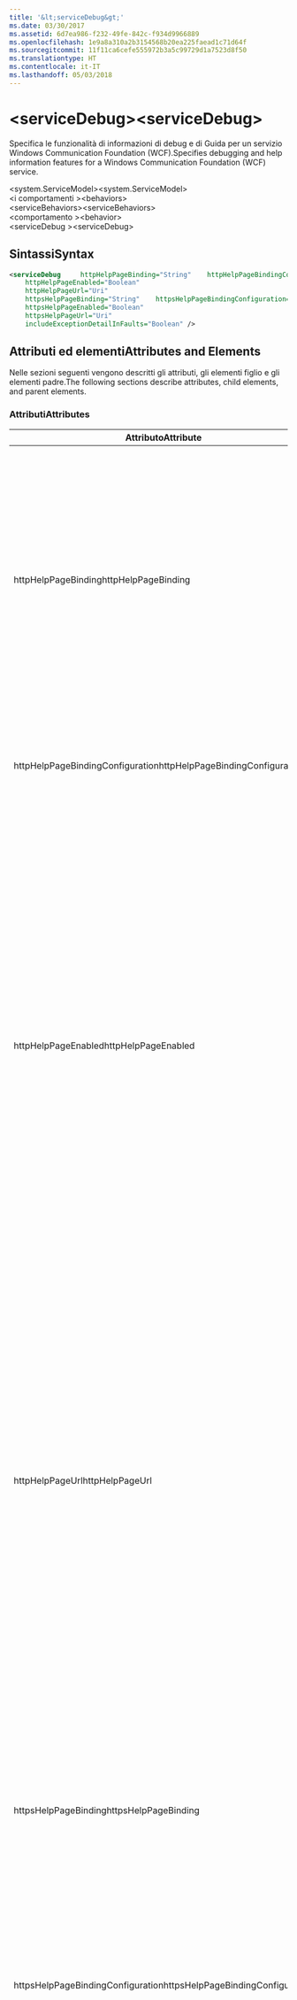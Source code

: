 ```yaml
---
title: '&lt;serviceDebug&gt;'
ms.date: 03/30/2017
ms.assetid: 6d7ea986-f232-49fe-842c-f934d9966889
ms.openlocfilehash: 1e9a8a310a2b3154568b20ea225faead1c71d64f
ms.sourcegitcommit: 11f11ca6cefe555972b3a5c99729d1a7523d8f50
ms.translationtype: HT
ms.contentlocale: it-IT
ms.lasthandoff: 05/03/2018
---
```

# <a name="ltservicedebuggt"></a><span data-ttu-id="f0e6b-102">&lt;serviceDebug&gt;</span><span class="sxs-lookup"><span data-stu-id="f0e6b-102">&lt;serviceDebug&gt;</span></span>
<span data-ttu-id="f0e6b-103">Specifica le funzionalità di informazioni di debug e di Guida per un servizio Windows Communication Foundation (WCF).</span><span class="sxs-lookup"><span data-stu-id="f0e6b-103">Specifies debugging and help information features for a Windows Communication Foundation (WCF) service.</span></span>  
  
 <span data-ttu-id="f0e6b-104">\<system.ServiceModel></span><span class="sxs-lookup"><span data-stu-id="f0e6b-104">\<system.ServiceModel></span></span>  
<span data-ttu-id="f0e6b-105">\<i comportamenti ></span><span class="sxs-lookup"><span data-stu-id="f0e6b-105">\<behaviors></span></span>  
<span data-ttu-id="f0e6b-106">\<serviceBehaviors></span><span class="sxs-lookup"><span data-stu-id="f0e6b-106">\<serviceBehaviors></span></span>  
<span data-ttu-id="f0e6b-107">\<comportamento ></span><span class="sxs-lookup"><span data-stu-id="f0e6b-107">\<behavior></span></span>  
<span data-ttu-id="f0e6b-108">\<serviceDebug ></span><span class="sxs-lookup"><span data-stu-id="f0e6b-108">\<serviceDebug></span></span>  
  
## <a name="syntax"></a><span data-ttu-id="f0e6b-109">Sintassi</span><span class="sxs-lookup"><span data-stu-id="f0e6b-109">Syntax</span></span>  
  
```xml  
<serviceDebug     httpHelpPageBinding="String"    httpHelpPageBindingConfiguration="String"  
    httpHelpPageEnabled="Boolean"  
    httpHelpPageUrl="Uri"  
    httpsHelpPageBinding="String"    httpsHelpPageBindingConfiguration="String"  
    httpsHelpPageEnabled="Boolean"  
    httpsHelpPageUrl="Uri"  
    includeExceptionDetailInFaults="Boolean" />  
```  
  
## <a name="attributes-and-elements"></a><span data-ttu-id="f0e6b-110">Attributi ed elementi</span><span class="sxs-lookup"><span data-stu-id="f0e6b-110">Attributes and Elements</span></span>  
 <span data-ttu-id="f0e6b-111">Nelle sezioni seguenti vengono descritti gli attributi, gli elementi figlio e gli elementi padre.</span><span class="sxs-lookup"><span data-stu-id="f0e6b-111">The following sections describe attributes, child elements, and parent elements.</span></span>  
  
### <a name="attributes"></a><span data-ttu-id="f0e6b-112">Attributi</span><span class="sxs-lookup"><span data-stu-id="f0e6b-112">Attributes</span></span>  
  
|<span data-ttu-id="f0e6b-113">Attributo</span><span class="sxs-lookup"><span data-stu-id="f0e6b-113">Attribute</span></span>|<span data-ttu-id="f0e6b-114">Descrizione</span><span class="sxs-lookup"><span data-stu-id="f0e6b-114">Description</span></span>|  
|---------------|-----------------|  
|<span data-ttu-id="f0e6b-115">httpHelpPageBinding</span><span class="sxs-lookup"><span data-stu-id="f0e6b-115">httpHelpPageBinding</span></span>|<span data-ttu-id="f0e6b-116">Valore stringa che specifica il tipo di associazione da usare quando HTTP viene usato per accedere alla pagina della Guida del servizio.</span><span class="sxs-lookup"><span data-stu-id="f0e6b-116">A string value that specifies the type of binding to be used when HTTP is utilized to access the service help page.</span></span><br /><br /> <span data-ttu-id="f0e6b-117">Verranno supportate sole le associazioni con elementi di associazione interni che supportano <xref:System.ServiceModel.Channels.IReplyChannel?displayProperty=nameWithType>.</span><span class="sxs-lookup"><span data-stu-id="f0e6b-117">Only bindings with inner binding elements that support <xref:System.ServiceModel.Channels.IReplyChannel?displayProperty=nameWithType> will be supported.</span></span> <span data-ttu-id="f0e6b-118">La proprietà <xref:System.ServiceModel.Channels.MessageVersion?displayProperty=nameWithType> dell'associazione deve inoltre essere <xref:System.ServiceModel.Channels.MessageVersion.None?displayProperty=nameWithType>.</span><span class="sxs-lookup"><span data-stu-id="f0e6b-118">Additionally, the <xref:System.ServiceModel.Channels.MessageVersion?displayProperty=nameWithType> property of the binding must be <xref:System.ServiceModel.Channels.MessageVersion.None?displayProperty=nameWithType>.</span></span>|  
|<span data-ttu-id="f0e6b-119">httpHelpPageBindingConfiguration</span><span class="sxs-lookup"><span data-stu-id="f0e6b-119">httpHelpPageBindingConfiguration</span></span>|<span data-ttu-id="f0e6b-120">Stringa che specifica il nome dell'associazione specificata nell'attributo `httpHelpPageBinding` che fa riferimento alle informazioni di configurazione aggiuntive di questa associazione.</span><span class="sxs-lookup"><span data-stu-id="f0e6b-120">A string that specifies the name of the binding that is specified in the `httpHelpPageBinding` attribute, which references to the additional configuration information of this binding.</span></span> <span data-ttu-id="f0e6b-121">Lo stesso nome deve essere definito nella sezione `<bindings>`.</span><span class="sxs-lookup"><span data-stu-id="f0e6b-121">The same name must be defined in the `<bindings>` section.</span></span>|  
|<span data-ttu-id="f0e6b-122">httpHelpPageEnabled</span><span class="sxs-lookup"><span data-stu-id="f0e6b-122">httpHelpPageEnabled</span></span>|<span data-ttu-id="f0e6b-123">Valore booleano che controlla se [!INCLUDE[indigo2](../../../../../includes/indigo2-md.md)] pubblica la pagina della Guida HTML all'indirizzo specificato dall'attributo `httpHelpPageUrl`.</span><span class="sxs-lookup"><span data-stu-id="f0e6b-123">A Boolean value that controls whether [!INCLUDE[indigo2](../../../../../includes/indigo2-md.md)] publishes an HTML help page at the address specified by the `httpHelpPageUrl` attribute.</span></span> <span data-ttu-id="f0e6b-124">Il valore predefinito è `true`.</span><span class="sxs-lookup"><span data-stu-id="f0e6b-124">The default is `true`.</span></span><br /><br /> <span data-ttu-id="f0e6b-125">È possibile impostare questa proprietà su `false` per disabilitare la pubblicazione di una pagina della Guida HTML visibile ai browser HTML.</span><span class="sxs-lookup"><span data-stu-id="f0e6b-125">You can set this property to `false` to disable the publication of an HTML help page visible to HTML browsers.</span></span><br /><br /> <span data-ttu-id="f0e6b-126">Per garantire che la pagina della Guida HTML sia pubblicata nel percorso controllato dall'attributo `httpHelpPageUrl`, è necessario impostare questo attributo su `true`.</span><span class="sxs-lookup"><span data-stu-id="f0e6b-126">To ensure the HTML help page is published at the location controlled by the `httpHelpPageUrl` attribute, you must set this attribute to `true`.</span></span> <span data-ttu-id="f0e6b-127">Deve inoltre venire soddisfatta anche una delle condizioni seguenti:</span><span class="sxs-lookup"><span data-stu-id="f0e6b-127">In addition, one of the following conditions must also be met:</span></span><br /><br /> <span data-ttu-id="f0e6b-128">-La `httpHelpPageUrl` attributo è un indirizzo assoluto che supporta lo schema del protocollo HTTP.</span><span class="sxs-lookup"><span data-stu-id="f0e6b-128">-   The `httpHelpPageUrl` attribute is an absolute address that supports the HTTP protocol scheme.</span></span><br /><span data-ttu-id="f0e6b-129">-È un indirizzo di base per il servizio che supporta lo schema del protocollo HTTP.</span><span class="sxs-lookup"><span data-stu-id="f0e6b-129">-   There is a base address for the service that supports the HTTP protocol scheme.</span></span><br /><br /> <span data-ttu-id="f0e6b-130">Sebbene venga generata un'eccezione quando all'attributo `httpHelpPageUrl` viene assegnato un indirizzo assoluto che non supporta lo schema del protocollo HTTP, qualsiasi altro scenario nel quale non viene soddisfatto alcuno dei criteri precedenti comporta il fatto che non venga generata alcuna eccezione e che non sia disponibile alcuna pagina della Guida HTML.</span><span class="sxs-lookup"><span data-stu-id="f0e6b-130">Although an exception is thrown if an absolute address that does not support the HTTP protocol scheme is assigned to the `httpHelpPageUrl` attribute, any other scenario in which neither of the preceding criteria is met results in no exception and no HTML help page.</span></span>|  
|<span data-ttu-id="f0e6b-131">httpHelpPageUrl</span><span class="sxs-lookup"><span data-stu-id="f0e6b-131">httpHelpPageUrl</span></span>|<span data-ttu-id="f0e6b-132">URI che specifica l'URL relativo o assoluto basato su HTTPS del file della Guida HTML personalizzato che l'utente vede quando l'endpoint viene visualizzato tramite un browser HTML.</span><span class="sxs-lookup"><span data-stu-id="f0e6b-132">A URI that specifies the relative or absolute HTTP-based URL of the custom HTML help file the user sees when the endpoint is viewed using an HTML browser.</span></span><br /><br /> <span data-ttu-id="f0e6b-133">È possibile usare questo attributo per consentire l'uso di un file della Guida HTML personalizzato restituito da una richiesta HTTP/Get, ad esempio, da un browser HTML.</span><span class="sxs-lookup"><span data-stu-id="f0e6b-133">You can use this attribute to enable the use of a custom HTML help file that is returned from an HTTP/Get request, for example, from an HTML browser.</span></span> <span data-ttu-id="f0e6b-134">Il percorso del file della Guida HTML viene risolto come segue.</span><span class="sxs-lookup"><span data-stu-id="f0e6b-134">The location of the HTML help file is resolved as follows.</span></span><br /><br /> <span data-ttu-id="f0e6b-135">1.  Se il valore di questo attributo è un indirizzo relativo, il percorso del file della Guida HTML è uguale al valore dell'indirizzo di base del servizio che supporta le richieste HTTP, più il valore di questa proprietà.</span><span class="sxs-lookup"><span data-stu-id="f0e6b-135">1.  If the value of this attribute is a relative address, the location of the HTML help file is the value of the service base address that supports HTTP requests, plus this property value.</span></span><br /><span data-ttu-id="f0e6b-136">2.  Se il valore di questo attributo è un indirizzo assoluto e supporta le richieste HTTP, il percorso del file della Guida HTML è uguale al valore di questa proprietà.</span><span class="sxs-lookup"><span data-stu-id="f0e6b-136">2.  If the value of this attribute is an absolute address and supports HTTP requests, the location of the HTML help file is the value of this property.</span></span><br /><span data-ttu-id="f0e6b-137">3.  Se il valore di questo attributo è assoluto ma non supporta le richieste HTTP, viene generata un'eccezione.</span><span class="sxs-lookup"><span data-stu-id="f0e6b-137">3.  If the value of this attribute is absolute but does not support HTTP requests, an exception is thrown.</span></span><br /><br /> <span data-ttu-id="f0e6b-138">Questo attributo è valido solo quando il `httpHelpPageEnabled` attributo `true`.</span><span class="sxs-lookup"><span data-stu-id="f0e6b-138">This attribute is valid only when the `httpHelpPageEnabled` attribute is `true`.</span></span>|  
|<span data-ttu-id="f0e6b-139">httpsHelpPageBinding</span><span class="sxs-lookup"><span data-stu-id="f0e6b-139">httpsHelpPageBinding</span></span>|<span data-ttu-id="f0e6b-140">Valore stringa che specifica il tipo di associazione da usare quando HTTPS viene usato per accedere alla pagina della Guida del servizio.</span><span class="sxs-lookup"><span data-stu-id="f0e6b-140">A string value that specifies the type of binding to be used when HTTPS is utilized to access the service help page.</span></span><br /><br /> <span data-ttu-id="f0e6b-141">Verranno supportate sole le associazioni con elementi di associazione interni che supportano <xref:System.ServiceModel.Channels.IReplyChannel>.</span><span class="sxs-lookup"><span data-stu-id="f0e6b-141">Only bindings with inner binding elements that support <xref:System.ServiceModel.Channels.IReplyChannel> will be supported.</span></span> <span data-ttu-id="f0e6b-142">La proprietà <xref:System.ServiceModel.Channels.MessageVersion?displayProperty=nameWithType> dell'associazione deve inoltre essere <xref:System.ServiceModel.Channels.MessageVersion.None?displayProperty=nameWithType>.</span><span class="sxs-lookup"><span data-stu-id="f0e6b-142">Additionally, the <xref:System.ServiceModel.Channels.MessageVersion?displayProperty=nameWithType> property of the binding must be <xref:System.ServiceModel.Channels.MessageVersion.None?displayProperty=nameWithType>.</span></span>|  
|<span data-ttu-id="f0e6b-143">httpsHelpPageBindingConfiguration</span><span class="sxs-lookup"><span data-stu-id="f0e6b-143">httpsHelpPageBindingConfiguration</span></span>|<span data-ttu-id="f0e6b-144">Stringa che specifica il nome dell'associazione specificata nell'attributo `httpsHelpPageBinding` che fa riferimento alle informazioni di configurazione aggiuntive di questa associazione.</span><span class="sxs-lookup"><span data-stu-id="f0e6b-144">A string that specifies the name of the binding that is specified in the `httpsHelpPageBinding` attribute, which references to the additional configuration information of this binding.</span></span> <span data-ttu-id="f0e6b-145">Lo stesso nome deve essere definito nella sezione `<bindings>`.</span><span class="sxs-lookup"><span data-stu-id="f0e6b-145">The same name must be defined in the `<bindings>` section.</span></span>|  
|<span data-ttu-id="f0e6b-146">httpsHelpPageEnabled</span><span class="sxs-lookup"><span data-stu-id="f0e6b-146">httpsHelpPageEnabled</span></span>|<span data-ttu-id="f0e6b-147">Valore booleano che controlla se [!INCLUDE[indigo2](../../../../../includes/indigo2-md.md)] pubblica la pagina della Guida HTML all'indirizzo specificato dall'attributo `httpsHelpPageUrl`.</span><span class="sxs-lookup"><span data-stu-id="f0e6b-147">A Boolean value that controls whether [!INCLUDE[indigo2](../../../../../includes/indigo2-md.md)] publishes an HTML help page at the address specified by the `httpsHelpPageUrl` attribute.</span></span> <span data-ttu-id="f0e6b-148">Il valore predefinito è `true`.</span><span class="sxs-lookup"><span data-stu-id="f0e6b-148">The default is `true`.</span></span><br /><br /> <span data-ttu-id="f0e6b-149">È possibile impostare questa proprietà su `false` per disabilitare la pubblicazione di una pagina della Guida HTML visibile ai browser HTML.</span><span class="sxs-lookup"><span data-stu-id="f0e6b-149">You can set this property to `false` to disable the publication of an HTML help page visible to HTML browsers.</span></span><br /><br /> <span data-ttu-id="f0e6b-150">Per garantire che la pagina della Guida HTML sia pubblicata nel percorso controllato dall'attributo `httpsHelpPageUrl`, è necessario impostare questo attributo su `true`.</span><span class="sxs-lookup"><span data-stu-id="f0e6b-150">To ensure the HTML help page is published at the location controlled by the `httpsHelpPageUrl` attribute, you must set this attribute to `true`.</span></span> <span data-ttu-id="f0e6b-151">Deve inoltre venire soddisfatta anche una delle condizioni seguenti:</span><span class="sxs-lookup"><span data-stu-id="f0e6b-151">In addition, one of the following conditions must also be met:</span></span><br /><br /> <span data-ttu-id="f0e6b-152">-La `httpsHelpPageUrl` attributo è un indirizzo assoluto che supporta lo schema del protocollo HTTPS.</span><span class="sxs-lookup"><span data-stu-id="f0e6b-152">-   The `httpsHelpPageUrl` attribute is an absolute address that supports the HTTPS protocol scheme.</span></span><br /><span data-ttu-id="f0e6b-153">-È un indirizzo di base per il servizio che supporta lo schema del protocollo HTTPS.</span><span class="sxs-lookup"><span data-stu-id="f0e6b-153">-   There is a base address for the service that supports the HTTPS protocol scheme.</span></span><br /><br /> <span data-ttu-id="f0e6b-154">Sebbene venga generata un'eccezione quando all'attributo `httpsHelpPageUrl` viene assegnato un indirizzo assoluto che non supporta lo schema del protocollo HTTPS, qualsiasi altro scenario nel quale non viene soddisfatto alcuno dei criteri precedenti comporta il fatto che non venga generata alcuna eccezione e non sia disponibile alcuna pagina della Guida HTML.</span><span class="sxs-lookup"><span data-stu-id="f0e6b-154">Although an exception is thrown if an absolute address that does not support the HTTPS protocol scheme is assigned to the `httpsHelpPageUrl` attribute, any other scenario in which neither of the preceding criteria is met results in no exception and no HTML help page.</span></span>|  
|<span data-ttu-id="f0e6b-155">httpsHelpPageUrl</span><span class="sxs-lookup"><span data-stu-id="f0e6b-155">httpsHelpPageUrl</span></span>|<span data-ttu-id="f0e6b-156">URI che specifica l'URL relativo o assoluto basato su HTTP del file della Guida HTML personalizzato che l'utente vede quando l'endpoint viene visualizzato tramite un browser HTML.</span><span class="sxs-lookup"><span data-stu-id="f0e6b-156">A URI that specifies the relative or absolute HTTPS-based URL of the custom HTML help file the user sees when the endpoint is viewed using an HTML browser.</span></span><br /><br /> <span data-ttu-id="f0e6b-157">È possibile usare questo attributo per consentire l'uso di un file della Guida HTML personalizzato restituito da una richiesta HTTPS/Get, ad esempio, da un browser HTML.</span><span class="sxs-lookup"><span data-stu-id="f0e6b-157">You can use this attribute to enable the use of a custom HTML help file that is returned from an HTTPS/Get request, for example, from an HTML browser.</span></span> <span data-ttu-id="f0e6b-158">Il percorso del file della Guida HTML viene risolto come segue.</span><span class="sxs-lookup"><span data-stu-id="f0e6b-158">The location of the HTML help file is resolved as follows:</span></span><br /><br /> <span data-ttu-id="f0e6b-159">-Se il valore di questa proprietà è un indirizzo relativo, il percorso del file della Guida HTML è uguale al valore dell'indirizzo di base del servizio che supporta le richieste HTTPS, più il valore della proprietà.</span><span class="sxs-lookup"><span data-stu-id="f0e6b-159">-   If the value of this property is a relative address, the location of the HTML help file is the value of the service base address that supports HTTPS requests, plus this property value.</span></span><br /><span data-ttu-id="f0e6b-160">-Se il valore di questa proprietà è un indirizzo assoluto e supporta le richieste HTTPS, il percorso del file della Guida HTML è il valore di questa proprietà.</span><span class="sxs-lookup"><span data-stu-id="f0e6b-160">-   If the value of this property is an absolute address and supports HTTPS requests, the location of the HTML help file is the value of this property.</span></span><br /><span data-ttu-id="f0e6b-161">-Se il valore di questa proprietà è assoluto ma non supporta le richieste HTTPS, viene generata un'eccezione.</span><span class="sxs-lookup"><span data-stu-id="f0e6b-161">-   If the value of this property is absolute but does not support HTTPS requests, an exception is thrown.</span></span><br /><br /> <span data-ttu-id="f0e6b-162">Questo attributo è valido solo quando il `httpHelpPageEnabled` attributo `true`.</span><span class="sxs-lookup"><span data-stu-id="f0e6b-162">This attribute is valid only when the `httpHelpPageEnabled` attribute is `true`.</span></span>|  
|<span data-ttu-id="f0e6b-163">includeExceptionDetailInFaults</span><span class="sxs-lookup"><span data-stu-id="f0e6b-163">includeExceptionDetailInFaults</span></span>|<span data-ttu-id="f0e6b-164">Valore che specifica se includere informazioni sulle eccezioni gestite nei dettagli sugli errori SOAP restituiti al client a scopo di debug.</span><span class="sxs-lookup"><span data-stu-id="f0e6b-164">A value that specifies whether to include managed exception information in the detail of SOAP faults returned to the client for debugging purposes.</span></span> <span data-ttu-id="f0e6b-165">Il valore predefinito è `false`.</span><span class="sxs-lookup"><span data-stu-id="f0e6b-165">The default is `false`.</span></span><br /><br /> <span data-ttu-id="f0e6b-166">Se si imposta l'attributo su `true`, è possibile abilitare il flusso di informazioni sulle eccezioni gestite al client a fini di debug, nonché la pubblicazione di file di informazioni HTML per gli utenti che accedono al servizio tramite un browser Web.</span><span class="sxs-lookup"><span data-stu-id="f0e6b-166">If you set this attribute to `true`, you can enable the flow of managed exception information to the client for debugging purposes, as well as the publication of HTML information files for users browsing the service in Web browsers.</span></span> <span data-ttu-id="f0e6b-167">**Attenzione:** la restituzione ai client informazioni sulle eccezioni gestite può costituire un rischio di sicurezza.</span><span class="sxs-lookup"><span data-stu-id="f0e6b-167">**Caution:**  Returning managed exception information to clients  can be a security risk.</span></span> <span data-ttu-id="f0e6b-168">Questo perché i dettagli delle eccezioni espongono informazioni sull'implementazione interna del servizio che potrebbero venire usate da client non autorizzati.</span><span class="sxs-lookup"><span data-stu-id="f0e6b-168">This is because exception details expose information about the internal service implementation that could be used by unauthorized clients.</span></span>|  
  
### <a name="child-elements"></a><span data-ttu-id="f0e6b-169">Elementi figlio</span><span class="sxs-lookup"><span data-stu-id="f0e6b-169">Child Elements</span></span>  
 <span data-ttu-id="f0e6b-170">Nessuno.</span><span class="sxs-lookup"><span data-stu-id="f0e6b-170">None.</span></span>  
  
### <a name="parent-elements"></a><span data-ttu-id="f0e6b-171">Elementi padre</span><span class="sxs-lookup"><span data-stu-id="f0e6b-171">Parent Elements</span></span>  
  
|<span data-ttu-id="f0e6b-172">Elemento</span><span class="sxs-lookup"><span data-stu-id="f0e6b-172">Element</span></span>|<span data-ttu-id="f0e6b-173">Descrizione</span><span class="sxs-lookup"><span data-stu-id="f0e6b-173">Description</span></span>|  
|-------------|-----------------|  
|[<span data-ttu-id="f0e6b-174">\<behavior></span><span class="sxs-lookup"><span data-stu-id="f0e6b-174">\<behavior></span></span>](../../../../../docs/framework/configure-apps/file-schema/wcf/behavior-of-endpointbehaviors.md)|<span data-ttu-id="f0e6b-175">Specifica un elemento di comportamento.</span><span class="sxs-lookup"><span data-stu-id="f0e6b-175">Specifies a behavior element.</span></span>|  
  
## <a name="remarks"></a><span data-ttu-id="f0e6b-176">Note</span><span class="sxs-lookup"><span data-stu-id="f0e6b-176">Remarks</span></span>  
 <span data-ttu-id="f0e6b-177">Impostazione `includeExceptionDetailInFaults` a `true` consente al servizio di restituire qualsiasi eccezione generata dal codice dell'applicazione, anche se l'eccezione non è dichiarata mediante il <xref:System.ServiceModel.FaultContractAttribute>.</span><span class="sxs-lookup"><span data-stu-id="f0e6b-177">Setting `includeExceptionDetailInFaults` to `true` allows the service to return any exception that is thrown by the application code even if the exception is not declared using the <xref:System.ServiceModel.FaultContractAttribute>.</span></span> <span data-ttu-id="f0e6b-178">Questa impostazione è utile in caso dell'esecuzione il debug di casi dove il server sta generando un'eccezione imprevista.</span><span class="sxs-lookup"><span data-stu-id="f0e6b-178">This setting is useful when debugging cases where the server is throwing an unexpected exception.</span></span> <span data-ttu-id="f0e6b-179">L'utilizzo di questo attributo consente la restituzione di un modulo serializzato dell'eccezione sconosciuta e offre all'utente la possibilità di esaminare l'eccezione in dettaglio.</span><span class="sxs-lookup"><span data-stu-id="f0e6b-179">By using this attribute, a serialized form of the unknown exception is returned and you can examine more details of the exception.</span></span>  
  
> [!CAUTION]
>  <span data-ttu-id="f0e6b-180">La restituzione ai client delle informazioni sulle eccezioni gestite può rappresentare un rischio per la sicurezza, poiché i dettagli delle eccezioni espongono informazioni sull'implementazione del servizio interno che potrebbero essere usate da client non autorizzati.</span><span class="sxs-lookup"><span data-stu-id="f0e6b-180">Returning managed exception information to clients can be a security risk because exception details expose information about the internal service implementation that could be used by unauthorized clients.</span></span> <span data-ttu-id="f0e6b-181">A causa dei problemi di sicurezza associati, è consigliabile procedere in tal modo solo negli scenari di debug controllati.</span><span class="sxs-lookup"><span data-stu-id="f0e6b-181">Because of the security issues involved, it is strongly recommended that you only do so in controlled debugging scenarios.</span></span> <span data-ttu-id="f0e6b-182">Durante la distribuzione dell'applicazione, è necessario impostare `includeExceptionDetailInFaults` su `false`.</span><span class="sxs-lookup"><span data-stu-id="f0e6b-182">You should set `includeExceptionDetailInFaults` to `false` when deploying your application.</span></span>  
  
 <span data-ttu-id="f0e6b-183">Per informazioni dettagliate sui problemi di sicurezza relativi a eccezioni gestite, vedere [specifica e gestione degli errori in contratti e servizi](../../../../../docs/framework/wcf/specifying-and-handling-faults-in-contracts-and-services.md).</span><span class="sxs-lookup"><span data-stu-id="f0e6b-183">For details about the security issues related to managed exception, see [Specifying and Handling Faults in Contracts and Services](../../../../../docs/framework/wcf/specifying-and-handling-faults-in-contracts-and-services.md).</span></span> <span data-ttu-id="f0e6b-184">Per un esempio di codice, vedere [il comportamento di Debug del servizio](../../../../../docs/framework/wcf/samples/service-debug-behavior.md).</span><span class="sxs-lookup"><span data-stu-id="f0e6b-184">For a code sample, see [Service Debug Behavior](../../../../../docs/framework/wcf/samples/service-debug-behavior.md).</span></span>  
  
 <span data-ttu-id="f0e6b-185">Per abilitare o disabilitare la pagina della Guida, è inoltre possibile impostare `httpsHelpPageEnabled` e `httpsHelpPageUrl`.</span><span class="sxs-lookup"><span data-stu-id="f0e6b-185">You can also set `httpsHelpPageEnabled` and `httpsHelpPageUrl` to enable or disable the help page.</span></span> <span data-ttu-id="f0e6b-186">Ogni servizio può esporre facoltativamente una pagina della Guida che contiene informazioni sul servizio incluso l'endpoint ottenere WSDL per il servizio.</span><span class="sxs-lookup"><span data-stu-id="f0e6b-186">Each service can optionally expose a help page that contains information about the service including the endpoint to get WSDL for the service.</span></span> <span data-ttu-id="f0e6b-187">A tale fine, impostare `httpHelpPageEnabled` su `true`.</span><span class="sxs-lookup"><span data-stu-id="f0e6b-187">This can be enabled by setting `httpHelpPageEnabled` to `true`.</span></span> <span data-ttu-id="f0e6b-188">Consente di restituire la pagina della Guida a una richiesta GET all'indirizzo di base del servizio.</span><span class="sxs-lookup"><span data-stu-id="f0e6b-188">This enables the help page to be returned to a GET request to the base address of the service.</span></span> <span data-ttu-id="f0e6b-189">È possibile modificare questo indirizzo impostando l'attributo `httpHelpPageUrl`.</span><span class="sxs-lookup"><span data-stu-id="f0e6b-189">You can change this address by setting the `httpHelpPageUrl` attribute.</span></span> <span data-ttu-id="f0e6b-190">È inoltre possibile rendere l'operazione protetta usando HTTPS anziché HTTP.</span><span class="sxs-lookup"><span data-stu-id="f0e6b-190">In addition, you can make this secure by using HTTPS instead of HTTP.</span></span>  
  
 <span data-ttu-id="f0e6b-191">Gli attributi `httpHelpPageBinding` e `httpHelpPageBinding` facoltativi consentono di configurare le associazioni usate per accedere alla pagina Web del servizio.</span><span class="sxs-lookup"><span data-stu-id="f0e6b-191">The optional `httpHelpPageBinding` and `httpHelpPageBinding` attributes allow you to configure the bindings used to access the service web page.</span></span> <span data-ttu-id="f0e6b-192">Se non vengono specificati, per l'accesso alla pagina della Guida del servizio verranno usate le associazioni predefinite (`HttpTransportBindingElement` per HTTP e `HttpsTransportBindingElement` per HTTPS) a seconda dei casi.</span><span class="sxs-lookup"><span data-stu-id="f0e6b-192">If they are not specified, the default bindings (`HttpTransportBindingElement`, in the case of HTTP and `HttpsTransportBindingElement`, in the case of HTTPS) are used for service help page access as appropriate.</span></span> <span data-ttu-id="f0e6b-193">Si noti che non è possibile usare questi attributi con le associazioni WCF incorporate.</span><span class="sxs-lookup"><span data-stu-id="f0e6b-193">Notice that you cannot use these attributes with the built-in WCF bindings.</span></span> <span data-ttu-id="f0e6b-194">Solo le associazioni con elementi di associazione interni che supportano xref:System.ServiceModel.Channels.IReplyChannel > sarà supportato.</span><span class="sxs-lookup"><span data-stu-id="f0e6b-194">Only bindings with inner binding elements that support xref:System.ServiceModel.Channels.IReplyChannel> will be supported.</span></span> <span data-ttu-id="f0e6b-195">La proprietà <xref:System.ServiceModel.Channels.MessageVersion?displayProperty=nameWithType> dell'associazione deve inoltre essere <xref:System.ServiceModel.Channels.MessageVersion.None?displayProperty=nameWithType>.</span><span class="sxs-lookup"><span data-stu-id="f0e6b-195">Additionally, the <xref:System.ServiceModel.Channels.MessageVersion?displayProperty=nameWithType> property of the binding must be <xref:System.ServiceModel.Channels.MessageVersion.None?displayProperty=nameWithType>.</span></span>  
  
## <a name="see-also"></a><span data-ttu-id="f0e6b-196">Vedere anche</span><span class="sxs-lookup"><span data-stu-id="f0e6b-196">See Also</span></span>  
 <xref:System.ServiceModel.Configuration.ServiceDebugElement>  
 <xref:System.ServiceModel.Description.ServiceDebugBehavior>  
 [<span data-ttu-id="f0e6b-197">Specifica e gestione degli errori in contratti e servizi</span><span class="sxs-lookup"><span data-stu-id="f0e6b-197">Specifying and Handling Faults in Contracts and Services</span></span>](../../../../../docs/framework/wcf/specifying-and-handling-faults-in-contracts-and-services.md)  
 [<span data-ttu-id="f0e6b-198">Gestione di eccezioni ed errori</span><span class="sxs-lookup"><span data-stu-id="f0e6b-198">Handling Exceptions and Faults</span></span>](../../../../../docs/framework/wcf/extending/handling-exceptions-and-faults.md)  
 [<span data-ttu-id="f0e6b-199">Comportamento di debug del servizio</span><span class="sxs-lookup"><span data-stu-id="f0e6b-199">Service Debug Behavior</span></span>](../../../../../docs/framework/wcf/samples/service-debug-behavior.md)
